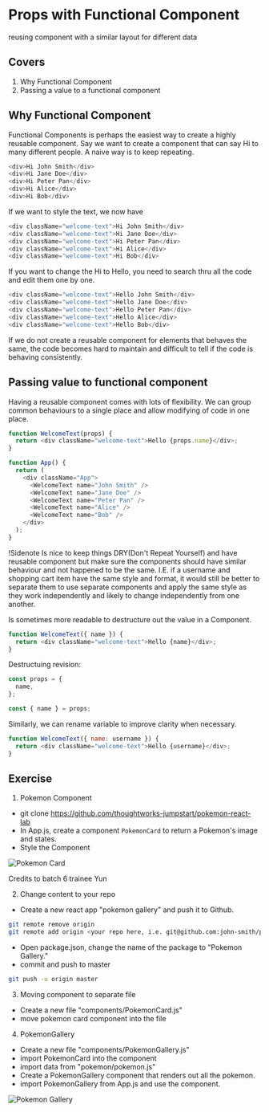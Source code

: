 # Props with Functional Component

reusing component with a similar layout for different data

## Covers

1. Why Functional Component
2. Passing a value to a functional component

## Why Functional Component

Functional Components is perhaps the easiest way to create a highly reusable component.
Say we want to create a component that can say Hi to many different people.
A naive way is to keep repeating.

```javascript
<div>Hi John Smith</div>
<div>Hi Jane Doe</div>
<div>Hi Peter Pan</div>
<div>Hi Alice</div>
<div>Hi Bob</div>
```

If we want to style the text, we now have

```javascript
<div className="welcome-text">Hi John Smith</div>
<div className="welcome-text">Hi Jane Doe</div>
<div className="welcome-text">Hi Peter Pan</div>
<div className="welcome-text">Hi Alice</div>
<div className="welcome-text">Hi Bob</div>
```

If you want to change the Hi to Hello, you need to search thru all the code and edit them one by one.

```javascript
<div className="welcome-text">Hello John Smith</div>
<div className="welcome-text">Hello Jane Doe</div>
<div className="welcome-text">Hello Peter Pan</div>
<div className="welcome-text">Hello Alice</div>
<div className="welcome-text">Hello Bob</div>
```

If we do not create a reusable component for elements that behaves the same, the code becomes hard to maintain and difficult to tell if the code is behaving consistently.

## Passing value to functional component

Having a reusable component comes with lots of flexibility.
We can group common behaviours to a single place and allow modifying of code in one place.

```javascript
function WelcomeText(props) {
  return <div className="welcome-text">Hello {props.name}</div>;
}

function App() {
  return (
    <div className="App">
      <WelcomeText name="John Smith" />
      <WelcomeText name="Jane Doe" />
      <WelcomeText name="Peter Pan" />
      <WelcomeText name="Alice" />
      <WelcomeText name="Bob" />
    </div>
  );
}
```

!Sidenote Is nice to keep things DRY(Don't Repeat Yourself) and have reusable component but make sure the components should have similar behaviour and not happened to be the same. I.E. if a username and shopping cart item have the same style and format, it would still be better to separate them to use separate components and apply the same style as they work independently and likely to change independently from one another.

Is sometimes more readable to destructure out the value in a Component.

```javascript
function WelcomeText({ name }) {
  return <div className="welcome-text">Hello {name}</div>;
}
```

Destructuing revision:

```javascript
const props = {
  name,
};

const { name } = props;
```

Similarly, we can rename variable to improve clarity when necessary.

```javascript
function WelcomeText({ name: username }) {
  return <div className="welcome-text">Hello {username}</div>;
}
```

## Exercise

1. Pokemon Component

- git clone https://github.com/thoughtworks-jumpstart/pokemon-react-lab
- In App.js, create a component `PokemonCard` to return a Pokemon's image and states.
- Style the Component

![Pokemon Card](/_media/pokemonCard.png ":size=200")

Credits to batch 6 trainee Yun

2. Change content to your repo

- Create a new react app "pokemon gallery" and push it to Github.

```sh
git remote remove origin
git remote add origin <your repo here, i.e. git@github.com:john-smith/pokemon-gallery>
```

- Open package.json, change the name of the package to "Pokemon Gallery."
- commit and push to master

```sh
git push -u origin master
```

3. Moving component to separate file

- Create a new file "components/PokemonCard.js"
- move pokemon card component into the file

4. PokemonGallery

- Create a new file "components/PokemonGallery.js"
- import PokemonCard into the component
- import data from "pokemon/pokemon.js"
- Create a PokemonGallery component that renders out all the pokemon.
- import PokemonGallery from App.js and use the component.

![Pokemon Gallery](/_media/pokemonGallery.png ":size=600")
